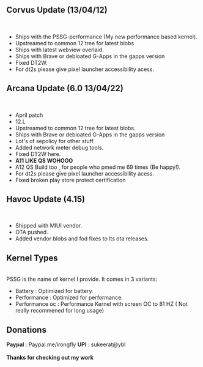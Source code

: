 
## Corvus Update (13/04/12)
<br>

- Ships with the PSSG-performance (My new performance based kernel).<br>
- Upstreamed to common 12 tree for latest blobs<br>
- Ships with latest webview overlaid.<br>
- Ships with Brave or debloated G-Apps in the gapps version<br>
- Fixed DT2W.<br>
- For dt2s please give pixel launcher accessibility acess.<br>

## Arcana Update (6.0 13/04/22)
<br>

- April patch<br> 
- 12.L<br>
- Upstreamed to common 12 tree for latest blobs.<br>
- Ships with Brave or debloated G-Apps in the gapps version<br>
- Lot's of sepolicy for other stuff.<br>
- Added network meter debug tools.<br>
- Fixed DT2W here.<br>
- **A11 LIKE QS WOHOOO**<br>
- A12 QS Build too , for people who pmed me 69 times (Be happy!).<br>
- For dt2s please give pixel launcher accessibility acess.<br>
- Fixed broken play store protect certification 

## Havoc Update (4.15)
<br>

- Shipped with MIUI vendor.<br>
- OTA pushed.<br>
- Added vendor blobs and fod fixes to lts ota releases.<br>

## Kernel Types 

<br>
PSSG is the name of kernel I provide. It comes in 3 variants:
<br>

- Battery : Optimized for battery.<br>
- Performance : Optimized for performance.<br>
- Performance oc : Performance Kernel with screen OC to 81 HZ ( Not really recommened for long usage)<br>

## Donations
**Paypal** : Paypal.me/irongfly
**UPI** : sukeerat@ybl<br>
<br>
**Thanks for checking out my work**
